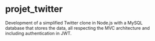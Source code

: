 # projet_twitter

Development of a simplified Twitter clone in Node.js with a MySQL database that stores the data, all respecting the MVC architecture and including authentication in JWT.
